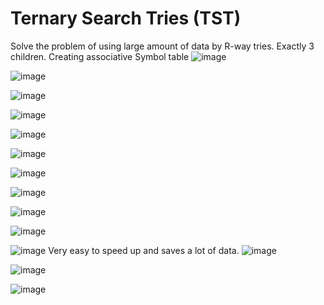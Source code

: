 # Ternary Search Tries (TST)

Solve the problem of using large amount of data by R-way tries.
Exactly 3 children.
Creating associative Symbol table
![image](../../media/Ternary-Search-Tries-(TST)-image1.jpg)

![image](../../media/Ternary-Search-Tries-(TST)-image2.jpg)

![image](../../media/Ternary-Search-Tries-(TST)-image3.jpg)

![image](../../media/Ternary-Search-Tries-(TST)-image4.jpg)

![image](../../media/Ternary-Search-Tries-(TST)-image5.jpg)

![image](../../media/Ternary-Search-Tries-(TST)-image6.jpg)

![image](../../media/Ternary-Search-Tries-(TST)-image7.jpg)

![image](../../media/Ternary-Search-Tries-(TST)-image8.jpg)

![image](../../media/Ternary-Search-Tries-(TST)-image9.jpg)

![image](../../media/Ternary-Search-Tries-(TST)-image10.jpg)

![image](../../media/Ternary-Search-Tries-(TST)-image11.jpg)
Very easy to speed up and saves a lot of data.
![image](../../media/Ternary-Search-Tries-(TST)-image12.jpg)

![image](../../media/Ternary-Search-Tries-(TST)-image13.jpg)

![image](../../media/Ternary-Search-Tries-(TST)-image14.jpg)
